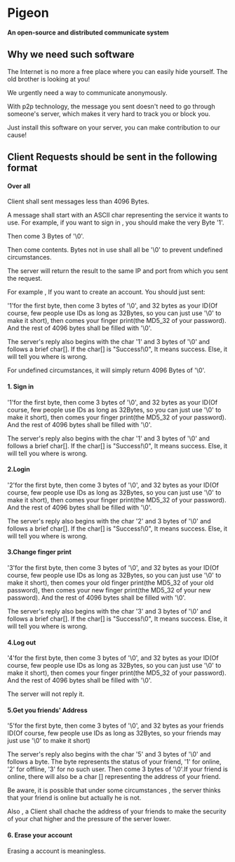 # Pigeon

**An open-source and distributed communicate system**

## Why we need such software

The Internet is no more a free place where you can easily hide yourself. The old brother is looking at you!

We urgently need a way to communicate anonymously.

With p2p technology, the message you sent doesn't need to go through someone's server, which makes it very hard to track you or block you.

Just install this software on your server, you can make contribution to our cause!



## Client Requests should be sent in the following format 

#### Over all

Client shall sent messages less than 4096 Bytes.

A message shall start with an ASCII char representing the service it wants to use. For example, if you want to sign in , you should make the very Byte '1'.

Then come 3 Bytes of '\0'.

Then come contents. Bytes not in use shall all be '\0' to prevent undefined  circumstances.

The server will return the result to the same IP and port from which you sent the request.

For example , If you want to create an account. You should just sent:

'1'for the first byte, then come 3 bytes of '\0', and 32 bytes as your ID(Of course, few people use IDs as long as 32Bytes, so you can just use '\0' to make it short), then comes your finger print(the MD5_32 of your password). And the rest of 4096 bytes shall be filled with '\0'.

The server's reply also begins with the char '1' and 3 bytes of '\0' and follows a brief char[]. If the char[] is "Success!\0", It means success. Else, it will tell you where is wrong.

For undefined circumstances, it will simply return 4096 Bytes of '\0'.  

#### 1. Sign in

'1'for the first byte, then come 3 bytes of '\0', and 32 bytes as your ID(Of course, few people use IDs as long as 32Bytes, so you can just use '\0' to make it short), then comes your finger print(the MD5_32 of your password). And the rest of 4096 bytes shall be filled with '\0'.

The server's reply also begins with the char '1' and 3 bytes of '\0' and follows a brief char[]. If the char[] is "Success!\0", It means success. Else, it will tell you where is wrong.

#### 2.Login 

'2'for the first byte, then come 3 bytes of '\0', and 32 bytes as your ID(Of course, few people use IDs as long as 32Bytes, so you can just use '\0' to make it short), then comes your finger print(the MD5_32 of your password). And the rest of 4096 bytes shall be filled with '\0'.

The server's reply also begins with the char '2' and 3 bytes of '\0' and follows a brief char[]. If the char[] is "Success!\0", It means success. Else, it will tell you where is wrong.

#### 3.Change finger print

'3'for the first byte, then come 3 bytes of '\0', and 32 bytes as your ID(Of course, few people use IDs as long as 32Bytes, so you can just use '\0' to make it short), then comes your old finger print(the MD5_32 of your old password), then comes your new finger print(the MD5_32 of your new password). And the rest of 4096 bytes shall be filled with '\0'.

The server's reply also begins with the char '3' and 3 bytes of '\0' and follows a brief char[]. If the char[] is "Success!\0", It means success. Else, it will tell you where is wrong.

#### 4.Log out

'4'for the first byte, then come 3 bytes of '\0', and 32 bytes as your ID(Of course, few people use IDs as long as 32Bytes, so you can just use '\0' to make it short), then comes your finger print(the MD5_32 of your password). And the rest of 4096 bytes shall be filled with '\0'.

The server will not reply it.



#### 5.Get you friends' Address

'5'for the first byte, then come 3 bytes of '\0', and 32 bytes as your friends ID(Of course, few people use IDs as long as 32Bytes, so your friends may just use '\0' to make it short)

The server's reply also begins with the char '5' and 3 bytes of '\0' and follows a byte. The byte represents the status of your friend, '1' for online, '2' for offline, '3' for no such user. Then come 3 bytes of '\0'.If your friend is online, there will also be a char [] representing the address of your friend.

Be aware, it is possible that under some circumstances , the server thinks that your friend is online but actually he is not.

Also , a Client shall chache the address of your friends to make  the security of your chat higher and the pressure of the server lower.

#### 6. Erase your account

Erasing a account is meaningless.

#### 

#### 





